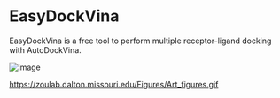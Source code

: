 # EasyDockVina
EasyDockVina is a free tool to perform multiple receptor-ligand docking with AutoDockVina.




![image](https://github.com/user-attachments/assets/97b78de9-925e-4eb8-8b7f-a9f37b277f14)


https://zoulab.dalton.missouri.edu/Figures/Art_figures.gif 
